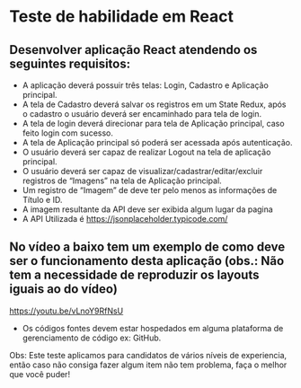 # Teste de habilidade em React
## Desenvolver aplicação React atendendo os seguintes requisitos:
- A aplicação deverá possuir três telas: Login, Cadastro e Aplicação principal.
- A tela de Cadastro deverá salvar os registros em um State Redux, após o cadastro o usuário
deverá ser encaminhado para tela de login.
- A tela de login deverá direcionar para tela de Aplicação principal, caso feito login com
sucesso.
- A tela de Aplicação principal só poderá ser acessada após autenticação.
- O usuário deverá ser capaz de realizar Logout na tela de aplicação principal.
- O usuário deverá ser capaz de visualizar/cadastrar/editar/excluir registros de “Imagens” na
tela de Aplicação principal.
- Um registro de “Imagem” de deve ter pelo menos as informações de Título e ID.
- A imagem resultante da API deve ser exibida algum lugar da pagina
- A API Utilizada é https://jsonplaceholder.typicode.com/

## No vídeo a baixo tem um exemplo de como deve ser o funcionamento desta aplicação (obs.: Não tem a necessidade de reproduzir os layouts iguais ao do vídeo) 
 https://youtu.be/vLnoY9RfNsU

- Os códigos fontes devem estar hospedados em alguma plataforma de gerenciamento de código ex: GitHub.

Obs: Este teste aplicamos para candidatos de vários níveis de experiencia, então caso não consiga
fazer algum item não tem problema, faça o melhor que você puder! 

